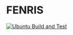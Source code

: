 # FENRIS

[![Ubuntu Build and Test](https://github.com/std-fenris/fenris/actions/workflows/ubuntu.yml/badge.svg)](https://github.com/std-fenris/fenris/actions/workflows/ubuntu.yml)


